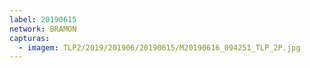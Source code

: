 ```yaml
---
label: 20190615
network: BRAMON
capturas:
  - imagem: TLP2/2019/201906/20190615/M20190616_094251_TLP_2P.jpg
---
```

